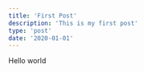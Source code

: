 ```yaml
---
title: 'First Post'
description: 'This is my first post'
type: 'post'
date: '2020-01-01'
---
```


Hello world
